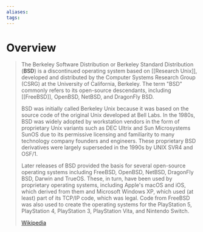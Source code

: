 ```yaml
---
aliases: 
tags:
---
```

# Overview

> The Berkeley Software Distribution or Berkeley Standard Distribution (**BSD**) is a discontinued operating system based on [[Research Unix]], developed and distributed by the Computer Systems Research Group (CSRG) at the University of California, Berkeley. The term "BSD" commonly refers to its open-source descendants, including [[FreeBSD]], OpenBSD, NetBSD, and DragonFly BSD.
>
> BSD was initially called Berkeley Unix because it was based on the source code of the original Unix developed at Bell Labs. In the 1980s, BSD was widely adopted by workstation vendors in the form of proprietary Unix variants such as DEC Ultrix and Sun Microsystems SunOS due to its permissive licensing and familiarity to many technology company founders and engineers. These proprietary BSD derivatives were largely superseded in the 1990s by UNIX SVR4 and OSF/1.
>
> Later releases of BSD provided the basis for several open-source operating systems including FreeBSD, OpenBSD, NetBSD, DragonFly BSD, Darwin and TrueOS. These, in turn, have been used by proprietary operating systems, including Apple's macOS and iOS, which derived from them and Microsoft Windows XP, which used (at least) part of its TCP/IP code, which was legal. Code from FreeBSD was also used to create the operating systems for the PlayStation 5, PlayStation 4, PlayStation 3, PlayStation Vita, and Nintendo Switch.
>
> [Wikipedia](https://en.wikipedia.org/wiki/Berkeley%20Software%20Distribution)
